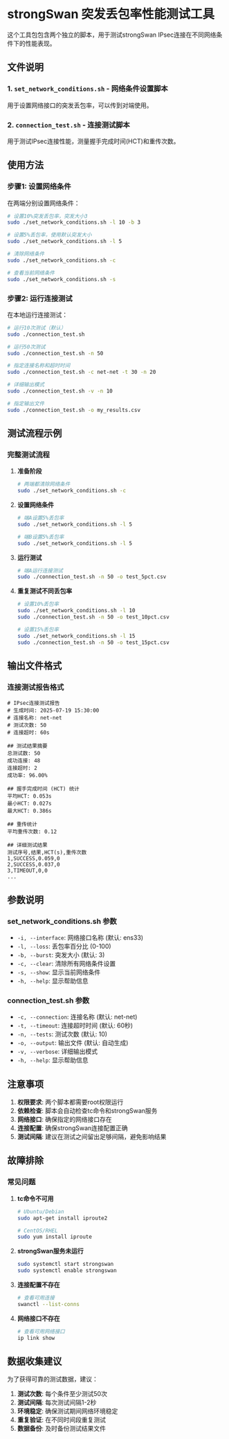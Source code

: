 # strongSwan 突发丢包率性能测试工具

这个工具包包含两个独立的脚本，用于测试strongSwan IPsec连接在不同网络条件下的性能表现。

## 文件说明

### 1. `set_network_conditions.sh` - 网络条件设置脚本
用于设置网络接口的突发丢包率，可以传到对端使用。

### 2. `connection_test.sh` - 连接测试脚本
用于测试IPsec连接性能，测量握手完成时间(HCT)和重传次数。

## 使用方法

### 步骤1: 设置网络条件

在两端分别设置网络条件：

```bash
# 设置10%突发丢包率，突发大小3
sudo ./set_network_conditions.sh -l 10 -b 3

# 设置5%丢包率，使用默认突发大小
sudo ./set_network_conditions.sh -l 5

# 清除网络条件
sudo ./set_network_conditions.sh -c

# 查看当前网络条件
sudo ./set_network_conditions.sh -s
```

### 步骤2: 运行连接测试

在本地运行连接测试：

```bash
# 运行10次测试（默认）
sudo ./connection_test.sh

# 运行50次测试
sudo ./connection_test.sh -n 50

# 指定连接名称和超时时间
sudo ./connection_test.sh -c net-net -t 30 -n 20

# 详细输出模式
sudo ./connection_test.sh -v -n 10

# 指定输出文件
sudo ./connection_test.sh -o my_results.csv
```

## 测试流程示例

### 完整测试流程

1. **准备阶段**
   ```bash
   # 两端都清除网络条件
   sudo ./set_network_conditions.sh -c
   ```

2. **设置网络条件**
   ```bash
   # 端A设置5%丢包率
   sudo ./set_network_conditions.sh -l 5
   
   # 端B设置5%丢包率
   sudo ./set_network_conditions.sh -l 5
   ```

3. **运行测试**
   ```bash
   # 端A运行连接测试
   sudo ./connection_test.sh -n 50 -o test_5pct.csv
   ```

4. **重复测试不同丢包率**
   ```bash
   # 设置10%丢包率
   sudo ./set_network_conditions.sh -l 10
   sudo ./connection_test.sh -n 50 -o test_10pct.csv
   
   # 设置15%丢包率
   sudo ./set_network_conditions.sh -l 15
   sudo ./connection_test.sh -n 50 -o test_15pct.csv
   ```

## 输出文件格式

### 连接测试报告格式
```csv
# IPsec连接测试报告
# 生成时间: 2025-07-19 15:30:00
# 连接名称: net-net
# 测试次数: 50
# 连接超时: 60s

## 测试结果摘要
总测试数: 50
成功连接: 48
连接超时: 2
成功率: 96.00%

## 握手完成时间 (HCT) 统计
平均HCT: 0.053s
最小HCT: 0.027s
最大HCT: 0.386s

## 重传统计
平均重传次数: 0.12

## 详细测试结果
测试序号,结果,HCT(s),重传次数
1,SUCCESS,0.059,0
2,SUCCESS,0.037,0
3,TIMEOUT,0,0
...
```

## 参数说明

### set_network_conditions.sh 参数
- `-i, --interface`: 网络接口名称 (默认: ens33)
- `-l, --loss`: 丢包率百分比 (0-100)
- `-b, --burst`: 突发大小 (默认: 3)
- `-c, --clear`: 清除所有网络条件设置
- `-s, --show`: 显示当前网络条件
- `-h, --help`: 显示帮助信息

### connection_test.sh 参数
- `-c, --connection`: 连接名称 (默认: net-net)
- `-t, --timeout`: 连接超时时间 (默认: 60秒)
- `-n, --tests`: 测试次数 (默认: 10)
- `-o, --output`: 输出文件 (默认: 自动生成)
- `-v, --verbose`: 详细输出模式
- `-h, --help`: 显示帮助信息

## 注意事项

1. **权限要求**: 两个脚本都需要root权限运行
2. **依赖检查**: 脚本会自动检查tc命令和strongSwan服务
3. **网络接口**: 确保指定的网络接口存在
4. **连接配置**: 确保strongSwan连接配置正确
5. **测试间隔**: 建议在测试之间留出足够间隔，避免影响结果

## 故障排除

### 常见问题

1. **tc命令不可用**
   ```bash
   # Ubuntu/Debian
   sudo apt-get install iproute2
   
   # CentOS/RHEL
   sudo yum install iproute
   ```

2. **strongSwan服务未运行**
   ```bash
   sudo systemctl start strongswan
   sudo systemctl enable strongswan
   ```

3. **连接配置不存在**
   ```bash
   # 查看可用连接
   swanctl --list-conns
   ```

4. **网络接口不存在**
   ```bash
   # 查看可用网络接口
   ip link show
   ```

## 数据收集建议

为了获得可靠的测试数据，建议：

1. **测试次数**: 每个条件至少测试50次
2. **测试间隔**: 每次测试间隔1-2秒
3. **环境稳定**: 确保测试期间网络环境稳定
4. **重复验证**: 在不同时间段重复测试
5. **数据备份**: 及时备份测试结果文件 